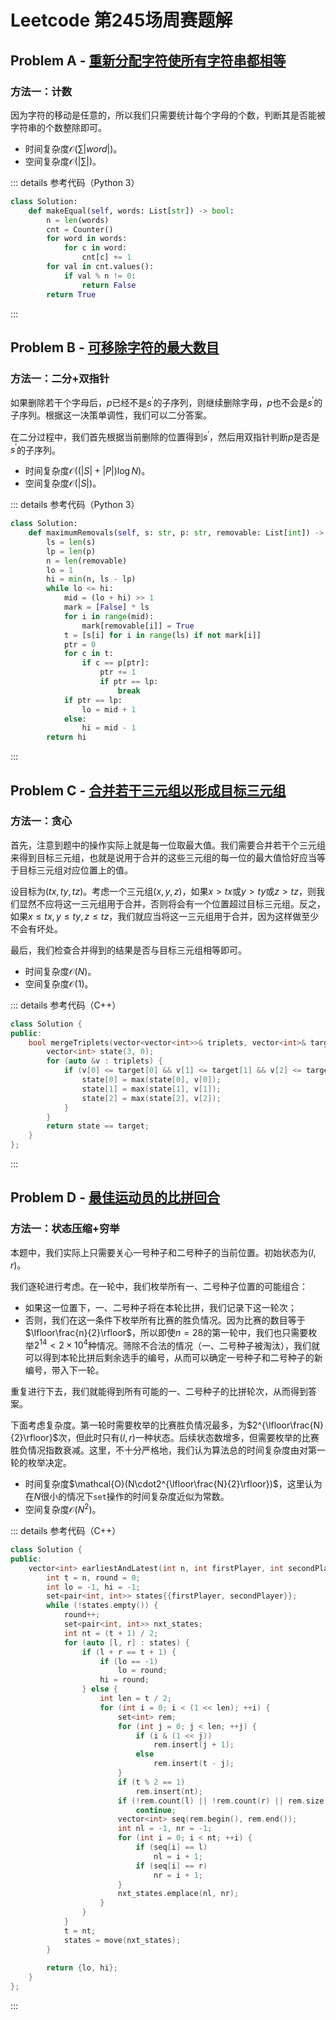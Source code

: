# Leetcode 第245场周赛题解

## Problem A - [重新分配字符使所有字符串都相等](https://leetcode.cn/problems/redistribute-characters-to-make-all-strings-equal/)

### 方法一：计数

因为字符的移动是任意的，所以我们只需要统计每个字母的个数，判断其是否能被字符串的个数整除即可。

- 时间复杂度$\mathcal{O}(\sum|word|)$。
- 空间复杂度$\mathcal{O}(|\sum|)$。

::: details 参考代码（Python 3）

```python
class Solution:
    def makeEqual(self, words: List[str]) -> bool:
        n = len(words)
        cnt = Counter()
        for word in words:
            for c in word:
                cnt[c] += 1
        for val in cnt.values():
            if val % n != 0:
                return False
        return True
```

:::

## Problem B - [可移除字符的最大数目](https://leetcode.cn/problems/maximum-number-of-removable-characters/)

### 方法一：二分+双指针

如果删除若干个字母后，$p$已经不是$s^\prime$的子序列，则继续删除字母，$p$也不会是$s^\prime$的子序列。根据这一决策单调性，我们可以二分答案。

在二分过程中，我们首先根据当前删除的位置得到$s^\prime$，然后用双指针判断$p$是否是$s^\prime$的子序列。

- 时间复杂度$\mathcal{O}((|S|+|P|)\log N)$。
- 空间复杂度$\mathcal{O}(|S|)$。

::: details 参考代码（Python 3）

```python
class Solution:
    def maximumRemovals(self, s: str, p: str, removable: List[int]) -> int:
        ls = len(s)
        lp = len(p)
        n = len(removable)
        lo = 1
        hi = min(n, ls - lp)
        while lo <= hi:
            mid = (lo + hi) >> 1
            mark = [False] * ls
            for i in range(mid):
                mark[removable[i]] = True
            t = [s[i] for i in range(ls) if not mark[i]]
            ptr = 0
            for c in t:
                if c == p[ptr]:
                    ptr += 1
                    if ptr == lp:
                        break
            if ptr == lp:
                lo = mid + 1
            else:
                hi = mid - 1
        return hi      
```

:::

## Problem C - [合并若干三元组以形成目标三元组](https://leetcode.cn/problems/merge-triplets-to-form-target-triplet/)

### 方法一：贪心

首先，注意到题中的操作实际上就是每一位取最大值。我们需要合并若干个三元组来得到目标三元组，也就是说用于合并的这些三元组的每一位的最大值恰好应当等于目标三元组对应位置上的值。

设目标为$(tx,ty,tz)$。考虑一个三元组$(x,y,z)$，如果$x>tx$或$y>ty$或$z>tz$，则我们显然不应将这一三元组用于合并，否则将会有一个位置超过目标三元组。反之，如果$x\leqslant tx,y\leqslant ty,z\leqslant tz$，我们就应当将这一三元组用于合并，因为这样做至少不会有坏处。

最后，我们检查合并得到的结果是否与目标三元组相等即可。

- 时间复杂度$\mathcal{O}(N)$。
- 空间复杂度$\mathcal{O}(1)$。

::: details 参考代码（C++）

```cpp
class Solution {
public:
    bool mergeTriplets(vector<vector<int>>& triplets, vector<int>& target) {
        vector<int> state(3, 0);
        for (auto &v : triplets) {
            if (v[0] <= target[0] && v[1] <= target[1] && v[2] <= target[2]) {
                state[0] = max(state[0], v[0]);
                state[1] = max(state[1], v[1]);
                state[2] = max(state[2], v[2]);
            }
        }
        return state == target;
    }
};
```

:::

## Problem D - [最佳运动员的比拼回合](https://leetcode.cn/problems/the-earliest-and-latest-rounds-where-players-compete/)

### 方法一：状态压缩+穷举

本题中，我们实际上只需要关心一号种子和二号种子的当前位置。初始状态为$(l,r)$。

我们逐轮进行考虑。在一轮中，我们枚举所有一、二号种子位置的可能组合：

- 如果这一位置下，一、二号种子将在本轮比拼，我们记录下这一轮次；
- 否则，我们在这一条件下枚举所有比赛的胜负情况。因为比赛的数目等于$\lfloor\frac{n}{2}\rfloor$，所以即使$n=28$的第一轮中，我们也只需要枚举$2^{14}<2\times10^4$种情况。筛除不合法的情况（一、二号种子被淘汰），我们就可以得到本轮比拼后剩余选手的编号，从而可以确定一号种子和二号种子的新编号，带入下一轮。

重复进行下去，我们就能得到所有可能的一、二号种子的比拼轮次，从而得到答案。

下面考虑复杂度。第一轮时需要枚举的比赛胜负情况最多，为$2^{\lfloor\frac{N}{2}\rfloor}$次，但此时只有$(l,r)$一种状态。后续状态数增多，但需要枚举的比赛胜负情况指数衰减。这里，不十分严格地，我们认为算法总的时间复杂度由对第一轮的枚举决定。

- 时间复杂度$\mathcal{O}(N\cdot2^{\lfloor\frac{N}{2}\rfloor})$，这里认为在$N$很小的情况下`set`操作的时间复杂度近似为常数。
- 空间复杂度$\mathcal{O}(N^2)$。

::: details 参考代码（C++）

```cpp
class Solution {
public:
    vector<int> earliestAndLatest(int n, int firstPlayer, int secondPlayer) {
        int t = n, round = 0;
        int lo = -1, hi = -1;
        set<pair<int, int>> states{{firstPlayer, secondPlayer}};
        while (!states.empty()) {
            round++;
            set<pair<int, int>> nxt_states;
            int nt = (t + 1) / 2;
            for (auto [l, r] : states) {
                if (l + r == t + 1) {
                    if (lo == -1)
                        lo = round;
                    hi = round;
                } else {
                    int len = t / 2;
                    for (int i = 0; i < (1 << len); ++i) {
                        set<int> rem;
                        for (int j = 0; j < len; ++j) {
                            if (i & (1 << j))
                                rem.insert(j + 1);
                            else
                                rem.insert(t - j);
                        }
                        if (t % 2 == 1)
                            rem.insert(nt);
                        if (!rem.count(l) || !rem.count(r) || rem.size() != nt)
                            continue;
                        vector<int> seq(rem.begin(), rem.end());
                        int nl = -1, nr = -1;
                        for (int i = 0; i < nt; ++i) {
                            if (seq[i] == l)
                                nl = i + 1;
                            if (seq[i] == r)
                                nr = i + 1;
                        }
                        nxt_states.emplace(nl, nr);
                    }
                }
            }
            t = nt;
            states = move(nxt_states);
        }
        
        return {lo, hi};
    }
};
```

:::

<Utterances />
